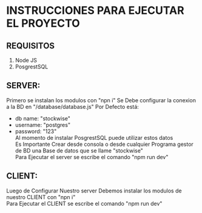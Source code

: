 # INSTRUCCIONES PARA EJECUTAR EL PROYECTO
## REQUISITOS
1. Node JS
2. PosgrestSQL
## SERVER:
Primero se instalan los modulos con "npn i"
Se Debe configurar la conexion a la BD en "/database/database.js" Por Defecto está:  
- db name: "stockwise"
- username: "postgres" 
- password: "123"  
Al momento de instalar PosgrestSQL puede utilizar estos datos  
Es Importante Crear desde consola o desde cualquier Programa gestor de BD una Base de datos que se llame "stockwise"    
Para Ejecutar el server se escribe el comando "npm run dev"  
## CLIENT:  
Luego de Configurar Nuestro server Debemos instalar los modulos de nuestro CLIENT con "npn i"  
Para Ejecutar el CLIENT se escribe el comando "npm run dev"


